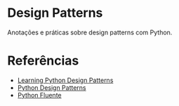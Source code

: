 # Design Patterns

Anotações e práticas sobre design patterns com Python.

# Referências

- [Learning Python Design Patterns](https://www.amazon.com/Learning-Python-Design-Patterns-Second-ebook/dp/B018XYKNOM)
- [Python Design Patterns](https://python-patterns.guide/)
- [Python Fluente](https://www.amazon.com.br/Python-Fluente-Programa%C3%A7%C3%A3o-Concisa-Eficaz/dp/857522462X)
